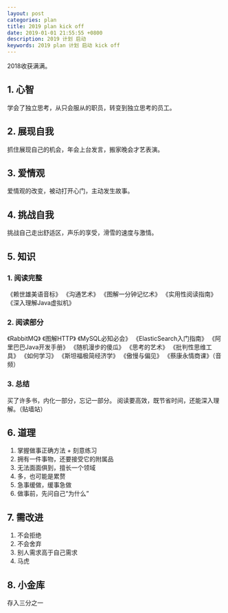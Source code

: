 ```yaml
---
layout: post
categories: plan
title: 2019 plan kick off
date: 2019-01-01 21:55:55 +0800
description: 2019 计划 启动
keywords: 2019 plan 计划 启动 kick off
---
```

2018收获满满。
## 1. 心智
学会了独立思考，从只会服从的职员，转变到独立思考的员工。
## 2. 展现自我
抓住展现自己的机会，年会上台发言，搬家晚会才艺表演。
## 3. 爱情观
 爱情观的改变，被动打开心门，主动发生故事。
## 4. 挑战自我
挑战自己走出舒适区，声乐的享受，滑雪的速度与激情。

## 5. 知识
### 1. 阅读完整
《赖世雄美语音标》
《沟通艺术》
《图解一分钟记忆术》
《实用性阅读指南》
《深入理解Java虚拟机》
### 2. 阅读部分
《RabbitMQ》
《图解HTTP》
《MySQL必知必会》
《ElasticSearch入门指南》
《阿里巴巴Java开发手册》
《随机漫步的傻瓜》
《思考的艺术》
《批判性思维工具》
《如何学习》
《斯坦福极简经济学》
《傲慢与偏见》
《蔡康永情商课》（音频）

### 3. 总结
买了许多书，内化一部分，忘记一部分。
阅读要高效，既节省时间，还能深入理解。（贴墙站）

## 6. 道理
1. 掌握做事正确方法 + 刻意练习
2. 拥有一件事物，还要接受它的附属品
3. 无法面面俱到，擅长一个领域
4. 多，也可能是累赘
5. 急事缓做，缓事急做
6. 做事前，先问自己“为什么”

## 7. 需改进
1. 不会拒绝
2. 不会舍弃
3. 别人需求高于自己需求
4. 马虎

## 8. 小金库
存入三分之一



